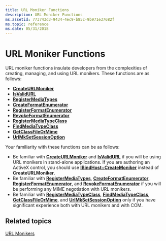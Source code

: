 ```yaml
---
title: URL Moniker Functions
description: URL Moniker Functions
ms.assetid: 773743d3-9434-4ec9-b85c-9b971e37682f
ms.topic: reference
ms.date: 05/31/2018
---
```


# URL Moniker Functions

URL moniker functions insulate developers from the complexities of creating, managing, and using URL monikers. These functions are as follows:

-   [**CreateURLMoniker**](/previous-versions/windows/internet-explorer/ie-developer/platform-apis/ms775102(v=vs.85))
-   [**IsValidURL**](/previous-versions/windows/internet-explorer/ie-developer/platform-apis/ms775112(v=vs.85))
-   [**RegisterMediaTypes**](/previous-versions/windows/internet-explorer/ie-developer/platform-apis/ms775118(v=vs.85))
-   [**CreateFormatEnumerator**](/windows/desktop/api/Urlmon/nf-urlmon-createformatenumerator)
-   [**RegisterFormatEnumerator**](/previous-versions/windows/internet-explorer/ie-developer/platform-apis/ms775116(v=vs.85))
-   [**RevokeFormatEnumerator**](/previous-versions/windows/internet-explorer/ie-developer/platform-apis/ms775121(v=vs.85))
-   [**RegisterMediaTypeClass**](/previous-versions/windows/internet-explorer/ie-developer/platform-apis/ms775117(v=vs.85))
-   [**FindMediaTypeClass**](/previous-versions/windows/internet-explorer/ie-developer/platform-apis/ms775106(v=vs.85))
-   [**GetClassFileOrMime**](/previous-versions/windows/internet-explorer/ie-developer/platform-apis/ms775108(v=vs.85))
-   [**UrlMkSetSessionOption**](/previous-versions/windows/internet-explorer/ie-developer/platform-apis/ms775125(v=vs.85))

Your familiarity with these functions can be as follows:

-   Be familiar with [**CreateURLMoniker**](/previous-versions/windows/internet-explorer/ie-developer/platform-apis/ms775102(v=vs.85)) and [**IsValidURL**](/previous-versions/windows/internet-explorer/ie-developer/platform-apis/ms775112(v=vs.85)) if you will be using URL monikers in stand-alone applications. If you are authoring an ActiveX control, you should use [**IBindHost::CreateMoniker**](/previous-versions/windows/internet-explorer/ie-developer/platform-apis/ms775075(v=vs.85)) instead of **CreateURLMoniker**.
-   Be familiar with [**RegisterMediaTypes**](/previous-versions/windows/internet-explorer/ie-developer/platform-apis/ms775118(v=vs.85)), [**CreateFormatEnumerator**](/windows/desktop/api/Urlmon/nf-urlmon-createformatenumerator), [**RegisterFormatEnumerator**](/previous-versions/windows/internet-explorer/ie-developer/platform-apis/ms775116(v=vs.85)), and [**RevokeFormatEnumerator**](/previous-versions/windows/internet-explorer/ie-developer/platform-apis/ms775121(v=vs.85)) if you will be performing any MIME negotiation with URL monikers.
-   Be familiar with [**RegisterMediaTypeClass**](/previous-versions/windows/internet-explorer/ie-developer/platform-apis/ms775117(v=vs.85)), [**FindMediaTypeClass**](/previous-versions/windows/internet-explorer/ie-developer/platform-apis/ms775106(v=vs.85)), [**GetClassFileOrMime**](/previous-versions/windows/internet-explorer/ie-developer/platform-apis/ms775108(v=vs.85)), and [**UrlMkSetSessionOption**](/previous-versions/windows/internet-explorer/ie-developer/platform-apis/ms775125(v=vs.85)) only if you have significant experience both with URL monikers and with COM.

## Related topics

<dl> <dt>

[URL Monikers](url-monikers.md)
</dt> </dl>

 

 
